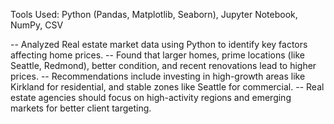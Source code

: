 Tools Used: Python 
(Pandas, Matplotlib, Seaborn), Jupyter Notebook, NumPy, CSV

-- Analyzed Real estate market data using Python to identify key factors affecting home prices. 
-- Found that larger homes, prime locations (like Seattle, Redmond), better condition, and recent renovations lead to higher prices.
-- Recommendations include investing in high-growth areas like Kirkland for residential, and stable zones like Seattle for commercial. 
-- Real estate agencies should focus on high-activity regions and emerging markets for better client targeting.

